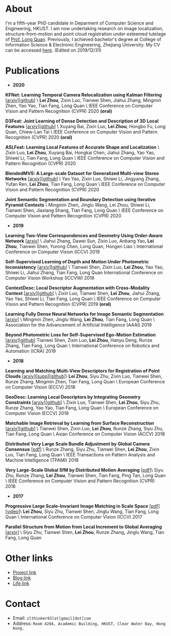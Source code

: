 # About
I'm a fifth-year PhD candidate in Deparment of Computer Science and Engineering, HKUST. I am now undertaking research on image localization, structure-from-motion and point cloud registration under esteemed tutelage of [Prof. Long Quan](https://www.cse.ust.hk/~quan/). Previously, I achieved bachelor's degree at College of Information Science & Electronic Engineering, Zhejiang University. My CV can be accessed [here](./files/cv.pdf). (Edited on 2019/12/31)

# Publications

* **2020**

**KFNet: Learning Temporal Camera Relocalization using Kalman Filtering** [[arxiv](https://arxiv.org/abs/2003.10629)][[github](https://github.com/zlthinker/KFNet)] \\
**Lei Zhou**, Zixin Luo, Tianwei Shen, Jiahui Zhang, Mingmin Zhen, Yao Yao, Tian Fang, Long Quan \\
IEEE Conference on Computer Vision and Pattern Recognition (CVPR) 2020 **(oral)**

**D3Feat: Joint Learning of Dense Detection and Description of 3D Local Features** [[arxiv](https://arxiv.org/pdf/2003.03164.pdf)][[github](https://github.com/XuyangBai/D3Feat)] \\
Xuyang Bai, Zixin Luo, **Lei Zhou**, Hongbo Fu, Long Quan, Chiew-Lan Tai \\
IEEE Conference on Computer Vision and Pattern Recognition (CVPR) 2020 **(oral)**

**ASLFeat: Learning Local Features of Accurate Shape and Localization** \\
Zixin Luo, **Lei Zhou**, Xuyang Bai, Hongkai Chen, Jiahui Zhang, Yao Yao, Shiwei Li, Tian Fang, Long Quan \\
IEEE Conference on Computer Vision and Pattern Recognition (CVPR) 2020

**BlendedMVS: A Large-scale Dataset for Generalized Multi-view Stereo Networks** [[arxiv](https://arxiv.org/pdf/1911.10127.pdf)][[github](https://github.com/YoYo000/BlendedMVS)] \\
Yao Yao, Zixin Luo, Shiwei Li, Jingyang Zhang, Yufan Ren, **Lei Zhou**, Tian Fang, Long Quan \\
IEEE Conference on Computer Vision and Pattern Recognition (CVPR) 2020

**Joint Semantic Segmentation and Boundary Detection using Iterative Pyramid Contexts** \\
Mingmin Zhen, Jinglu Wang, Lei Zhou, Shiwei Li, Tianwei Shen, Jiaxiang Shang, Tian Fang, Long Quan \\
IEEE Conference on Computer Vision and Pattern Recognition (CVPR) 2020


* **2019**

**Learning Two-View Correspondences and Geometry Using Order-Aware Network** [[arxiv](https://arxiv.org/pdf/1908.04964.pdf)] \\
Jiahui Zhang, Dawei Sun, Zixin Luo, Anbang Yao, **Lei Zhou**, Tianwei Shen, Yurong Chen, Long Quan, Hongen Liao \\
International Conference on Computer Vision (ICCV) 2019 

**Self-Supervised Learning of Depth and Motion Under Photometric Inconsistency** [[arxiv](https://arxiv.org/pdf/1909.09115.pdf)][[github](https://github.com/hlzz/DeepMatchVO)] \\
Tianwei Shen, Zixin Luo, **Lei Zhou**, Yao Yao, Shiwei Li, Jiahui Zhang, Tian Fang, Long Quan
International Conference on Computer Vision Workshop (ICCVW) 2019 

**ContextDesc: Local Descriptor Augmentation with Cross-Modality Context** [[arxiv](https://arxiv.org/pdf/1904.04084.pdf)][[github](https://github.com/lzx551402/contextdesc)] \\
Zixin Luo, Tianwei Shen, **Lei Zhou**, Jiahui Zhang, Yao Yao, Shiwei Li, Tian Fang, Long Quan \\
IEEE Conference on Computer Vision and Pattern Recognition (CVPR) 2019 **(oral)**

**Learning Fully Dense Neural Networks for Image Semantic Segmentation** [[arxiv](https://arxiv.org/pdf/1905.08929.pdf)] \\
Mingmin Zhen, Jinglu Wang, **Lei Zhou**, Tian Fang, Long Quan \\
Association for the Advancement of Artificial Intelligence (AAAI) 2019

**Beyond Photometric Loss for Self-Supervised Ego-Motion Estimation** [[arxiv](https://arxiv.org/pdf/1902.09103.pdf)][[github](https://github.com/hlzz/DeepMatchVO)]
Tianwei Shen, Zixin Luo, **Lei Zhou**, Hanyu Deng, Runze Zhang, Tian Fang, Long Quan \\
International Conference on Robotics and Automation (ICRA) 2019

* **2018** 

**Learning and Matching Multi-View Descriptors for Registration of Point Clouds** [[arxiv](https://arxiv.org/abs/1807.05653)][[supp](./files/eccv2018_supp.pdf)][[github](https://github.com/zlthinker/RMBP)]\\
**Lei Zhou**, Siyu Zhu, Zixin Luo, Tianwei Shen, Runze Zhang, Mingmin Zhen, Tian Fang, Long Quan \\
European Conference on Computer Vision (ECCV) 2018

**GeoDesc: Learning Local Descriptors by Integrating Geometry Constraints** [[arxiv](https://arxiv.org/abs/1807.06294)][[github](https://github.com/lzx551402/geodesc)] \\
Zixin Luo, Tianwei Shen, **Lei Zhou**, Siyu Zhu, Runze Zhang, Yao Yao, Tian Fang, Long Quan \\
European Conference on Computer Vision (ECCV) 2018

**Matchable Image Retrieval by Learning from Surface Reconstruction** [[arxiv](https://arxiv.org/pdf/1811.10343.pdf)][[github](https://github.com/hlzz/mirror)] \\
Tianwei Shen, Zixin Luo, **Lei Zhou**, Runze Zhang, Siyu Zhu, Tian Fang, Long Quan \\
Asian Conference on Computer Vision (ACCV) 2018

**Distributed Very Large Scale Bundle Adjustment by Global Camera Consensus** [[pdf](./files/distributed_bundle.pdf)] \\
Runze Zhang, Siyu Zhu, Tianwei Shen, **Lei Zhou**, Zixin Luo, Tian Fang, Long Quan  \\
IEEE Transactions on Pattern Analysis and Machine Intelligence (TPAMI) 2018

**Very Large-Scale Global SfM by Distributed Motion Averaging** [[pdf](http://openaccess.thecvf.com/content_cvpr_2018/papers/Zhu_Very_Large-Scale_Global_CVPR_2018_paper.pdf)]\\
Siyu Zhu, Runze Zhang, **Lei Zhou**, Tianwei Shen, Tian Fang, Ping Tan, Long Quan \\
IEEE Conference on Computer Vision and Pattern Recognition (CVPR) 2018

* **2017**

**Progressive Large Scale-Invariant Image Matching in Scale Space** [[pdf](./files/iccv2017.pdf)][[video](https://youtu.be/GXFufpVK-gI)]\\
**Lei Zhou**, Siyu Zhu, Tianwei Shen, Jinglu Wang, Tian Fang, Long Quan \\
International Conference on Computer Vision (ICCV) 2017

**Parallel Structure from Motion from Local Increment to Global Averaging** [[arxiv](./files/parallel_sfm.pdf)] \\
Siyu Zhu, Tianwei Shen, **Lei Zhou**, Runze Zhang, Jinglu Wang, Tian Fang, Long Quan

# Other links

* [Project link](project)
* [Blog link](blog) 
* [Life link](life)



# Contact
* Email: `zlthinker93[at]gmail[dot]com`
* Address: `Room 4204, Academic Building, HKUST, Clear Water Bay, Hong Kong.`
